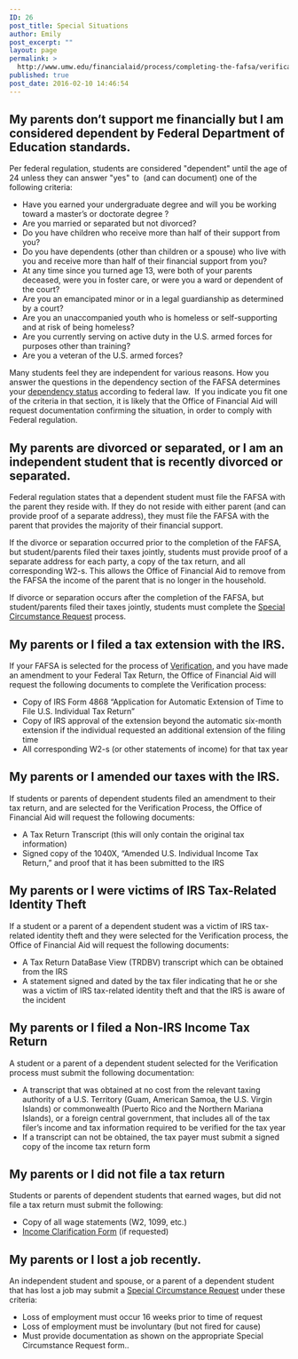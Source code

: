 ```yaml
---
ID: 26
post_title: Special Situations
author: Emily
post_excerpt: ""
layout: page
permalink: >
  http://www.umw.edu/financialaid/process/completing-the-fafsa/verification/special-situations/
published: true
post_date: 2016-02-10 14:46:54
---
```

<h2>My parents don’t support me financially but I am considered dependent by Federal Department of Education standards.</h2>
Per federal regulation, students are considered "dependent" until the age of 24 unless they can answer "yes" to  (and can document) one of the following criteria:
<ul>
 	<li>Have you earned your undergraduate degree and will you be working toward a master’s or doctorate degree ?</li>
 	<li>Are you married or separated but not divorced?</li>
 	<li>Do you have children who receive more than half of their support from you?</li>
 	<li>Do you have dependents (other than children or a spouse) who live with you and receive more than half of their financial support from you?</li>
 	<li>At any time since you turned age 13, were both of your parents deceased, were you in foster care, or were you a ward or dependent of the court?</li>
 	<li>Are you an emancipated minor or in a legal guardianship as determined by a court?</li>
 	<li>Are you an unaccompanied youth who is homeless or self-supporting and at risk of being homeless?</li>
 	<li>Are you currently serving on active duty in the U.S. armed forces for purposes other than training?</li>
 	<li>Are you a veteran of the U.S. armed forces?</li>
</ul>
Many students feel they are independent for various reasons. How you answer the questions in the dependency section of the FAFSA determines your <a href="https://studentaid.ed.gov/sa/fafsa/filling-out/dependency">dependency status</a> according to federal law.  If you indicate you fit one of the criteria in that section, it is likely that the Office of Financial Aid will request documentation confirming the situation, in order to comply with Federal regulation.
<h2>My parents are divorced or separated, or I am an independent student that is recently divorced or separated.</h2>
Federal regulation states that a dependent student must file the FAFSA with the parent they reside with. If they do not reside with either parent (and can provide proof of a separate address), they must file the FAFSA with the parent that provides the majority of their financial support.

If the divorce or separation occurred prior to the completion of the FAFSA, but student/parents filed their taxes jointly, students must provide proof of a separate address for each party, a copy of the tax return, and all corresponding W2-s. This allows the Office of Financial Aid to remove from the FAFSA the income of the parent that is no longer in the household.

If divorce or separation occurs after the completion of the FAFSA, but student/parents filed their taxes jointly, students must complete the <a href="http://www.umw.edu/financialaid/financial-aid-eligibility/special-circumstance-request/">Special Circumstance Request</a> process.
<h2>My parents or I filed a tax extension with the IRS.</h2>
If your FAFSA is selected for the process of <a href="https://studentaid.ed.gov/sa/fafsa/next-steps#verification">Verification</a>, and you have made an amendment to your Federal Tax Return, the Office of Financial Aid will request the following documents to complete the Verification process:
<ul>
 	<li>Copy of IRS Form 4868 “Application for Automatic Extension of Time to File U.S. Individual Tax Return”</li>
 	<li>Copy of IRS approval of the extension beyond the automatic six-month extension if the individual requested an additional extension of the filing time</li>
 	<li>All corresponding W2-s (or other statements of income) for that tax year</li>
</ul>
<h2>My parents or I amended our taxes with the IRS.</h2>
If students or parents of dependent students filed an amendment to their tax return, and are selected for the Verification Process, the Office of Financial Aid will request the following documents:
<ul>
 	<li>A Tax Return Transcript (this will only contain the original tax information)</li>
 	<li>Signed copy of the 1040X, “Amended U.S. Individual Income Tax Return,” and proof that it has been submitted to the IRS</li>
</ul>
<h2>My parents or I were victims of IRS Tax-Related Identity Theft</h2>
If a student or a parent of a dependent student was a victim of IRS tax-related identity theft and they were selected for the Verification process, the Office of Financial Aid will request the following documents:
<ul>
 	<li>A Tax Return DataBase View (TRDBV) transcript which can be obtained from the IRS</li>
 	<li>A statement signed and dated by the tax filer indicating that he or she was a victim of IRS tax-related identity theft and that the IRS is aware of the incident</li>
</ul>
<h2>My parents or I filed a Non-IRS Income Tax Return</h2>
A student or a parent of a dependent student selected for the Verification process must submit the following documentation:
<ul>
 	<li>A transcript that was obtained at no cost from the relevant taxing authority of a U.S. Territory (Guam, American Samoa, the U.S. Virgin Islands) or commonwealth (Puerto Rico and the Northern Mariana Islands), or a foreign central government, that includes all of the tax filer’s income and tax information required to be verified for the tax year</li>
 	<li>If a transcript can not be obtained, the tax payer must submit a signed copy of the income tax return form</li>
</ul>
<h2>My parents or I did not file a tax return</h2>
Students or parents of dependent students that earned wages, but did not file a tax return must submit the following:
<ul>
 	<li>Copy of all wage statements (W2, 1099, etc.)</li>
 	<li><a href="http://www.umw.edu/financialaid/process/forms/">Income Clarification Form</a> (if requested)</li>
</ul>
<h2>My parents or I lost a job recently.</h2>
An independent student and spouse, or a parent of a dependent student that has lost a job may submit a <a href="http://www.umw.edu/financialaid/eligibility/special-circumstance-request/">Special Circumstance Request</a> under these criteria:
<ul>
 	<li>Loss of employment must occur 16 weeks prior to time of request</li>
 	<li>Loss of employment must be involuntary (but not fired for cause)</li>
 	<li>Must provide documentation as shown on the appropriate Special Circumstance Request form..</li>
</ul>
